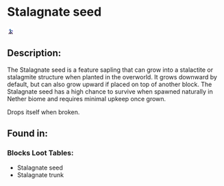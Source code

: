 
# Stalagnate seed
![stalagnate_seed.png](../../images/stalagnate_seed.png) 

## Description:
The Stalagnate seed is a feature sapling that can grow into a stalactite or stalagmite structure when planted in the overworld. It grows downward by default, but can also grow upward if placed on top of another block. The Stalagnate seed has a high chance to survive when spawned naturally in Nether biome and requires minimal upkeep once grown.

Drops itself when broken.

## Found in:
### Blocks Loot Tables:
 - Stalagnate seed
 - Stalagnate trunk

